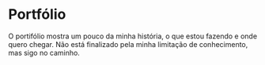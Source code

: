 # Portfólio
 
O portifólio mostra um pouco da minha história, o que estou fazendo e onde quero chegar. Não está finalizado pela minha limitação de conhecimento, mas sigo no caminho.
